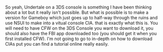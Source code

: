 So yeah, Undertale on a 3DS console is something I have been thinking about a lot but it really isn't possible. But what is possible is to make a version for Gameboy which just goes up to half-way through the ruins and use NSUI to make into a vitual console CIA. that is exactly what this is. You will need to have CFW on the 3DS Console you want to download it, you should also have the FBI app downloaded too (you should get it when you first installed CFW). I'm not going to go to in-depth on how to download CIAs put you can find a tutorial online really easily.
